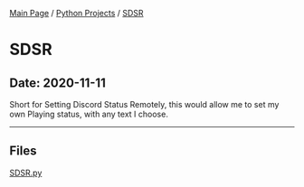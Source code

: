 [Main Page](/) / [Python Projects](/python) / [SDSR](/python/2020-11-11_SDSR)

# SDSR

## Date: 2020-11-11

Short for Setting Discord Status Remotely, this would allow me to set my own Playing status, with any text I choose.

-----

## Files

[SDSR.py](SDSR.py)